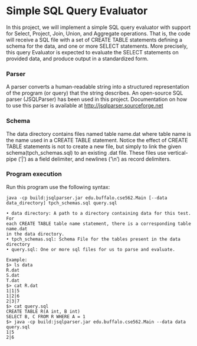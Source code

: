 Simple SQL Query Evaluator 
==============================

In this project, we will implement a simple SQL query evaluator with support for
Select, Project, Join, Union, and Aggregate operations. That is, the code will receive a
SQL file with a set of CREATE TABLE statements defining a schema for the data, and one
or more SELECT statements. More precisely, this query Evaluator is expected to evaluate 
the SELECT statements on provided data, and produce output in a standardized form.

### Parser

A parser converts a human-readable string into a structured representation of the program
(or query) that the string describes. An open-source SQL parser (JSQLParser) has been used
in this project. Documentation on how to use this parser is available at
http://jsqlparser.sourceforge.net

### Schema

The data directory contains files named table name.dat where table name
is the name used in a CREATE TABLE statement. Notice the effect of CREATE TABLE statements
is not to create a new file, but simply to link the given schema(tpch_schemas.sql) to an existing .dat
file. These files use vertical-pipe (’|’) as a field delimiter, and newlines (’\n’) as record
delimiters.

### Program execution

Run this program use the following syntax:

	java -cp build:jsqlparser.jar edu.buffalo.cse562.Main [--data data_directory] tpch_schemas.sql query.sql
	
	• data directory: A path to a directory containing data for this test. For
	each CREATE TABLE table name statement, there is a corresponding table name.dat
	in the data directory.
	• tpch_schemas.sql: Schema File for the tables present in the data directory
	• query.sql: One or more sql files for us to parse and evaluate.
	
	Example:
	$> ls data
	R.dat
	S.dat
	T.dat
	$> cat R.dat
	1|1|5
	1|2|6
	2|3|7
	$> cat query.sql
	CREATE TABLE R(A int, B int)
	SELECT B, C FROM R WHERE A = 1
	$> java -cp build:jsqlparser.jar edu.buffalo.cse562.Main --data data query.sql
	1|5
	2|6
	
